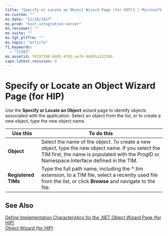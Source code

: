 ```yaml
---
title: "Specify or Locate an Object Wizard Page (for HIP)1 | Microsoft Docs"
ms.custom: ""
ms.date: "11/30/2017"
ms.prod: "host-integration-server"
ms.reviewer: ""
ms.suite: ""
ms.tgt_pltfrm: ""
ms.topic: "article"
f1_keywords: 
  - "15382"
ms.assetid: 76f97598-8dd5-4f83-ae76-9dd91a1323db
caps.latest.revision: 4
---
```

# Specify or Locate an Object Wizard Page (for HIP)
Use the **Specify or Locate an Object** wizard page to identify objects associated with the application. Select an object from the list, or to create a new object, type the new object name.  
  
|Use this|To do this|  
|--------------|----------------|  
|**Object**|Select the name of the object. To create a new object, type the new object name. If you select the TIM first, the name is populated with the ProgID or Namespace.Interface defined in the TIM.|  
|**Registered TIMs**|Type the full path name, including the \*.tim extension, to a TIM file, select a recently used file from the list, or click **Browse** and navigate to the file.|  
  
## See Also  
 [Define Implementation Characteristics for the .NET Object Wizard Page (for HIP)](../core/define-implementation-characteristics-for-the-net-object-wizard-page-for-hip-1.md)   
 [Object Wizard (for HIP)](../core/object-wizard-for-hip-1.md)